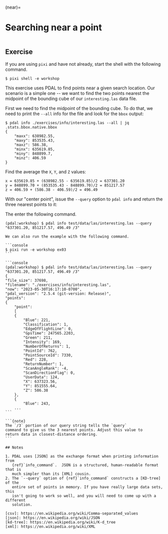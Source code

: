 (near)=

# Searching near a point

```{index} nearest, nearby, query, search
```

## Exercise

If you are using `pixi` and have not already, start the shell with the following command.

```console
$ pixi shell -e workshop
```

This exercise uses PDAL to find points near a given search location. Our
scenario is a simple one -- we want to find the two points nearest the midpoint
of the bounding cube of our `interesting.las` data file.

First we need to find the midpoint of the bounding cube. To do that, we need to
print the `--all` info for the file and look for the `bbox` output:

```console
$ pdal info ./exercises/info/interesting.las --all | jq .stats.bbox.native.bbox
{
    "maxx": 638982.55,
    "maxy": 853535.43,
    "maxz": 586.38,
    "minx": 635619.85,
    "miny": 848899.7,
    "minz": 406.59
}
```

Find the average the `X`, `Y`, and `Z` values:

```
x = 635619.85 + (638982.55 - 635619.85)/2 = 637301.20
y = 848899.70 + (853535.43 - 848899.70)/2 = 851217.57
z = 406.59 + (586.38 - 406.59)/2 = 496.49
```

With our "center point", issue the `--query` option to `pdal info`
and return the three nearest points to it:

The enter the following command.

```console
(pdal:workshop) $ pdal info test/data/las/interesting.las --query "637301.20, 851217.57, 496.49 /3"
```

````{note}
We can also run the example with the following command.

```console
$ pixi run -e workshop ex03
```

```console
(pdal:workshop) $ pdal info test/data/las/interesting.las --query "637301.20, 851217.57, 496.49 /3"
{
"file_size": 37698,
"filename": "./exercises/info/interesting.las",
"now": "2023-05-30T16:17:10-0700",
"pdal_version": "2.5.4 (git-version: Release)",
"points":
{
    "point":
    [
    {
        "Blue": 221,
        "Classification": 1,
        "EdgeOfFlightLine": 0,
        "GpsTime": 247565.2203,
        "Green": 211,
        "Intensity": 169,
        "NumberOfReturns": 1,
        "PointId": 762,
        "PointSourceId": 7330,
        "Red": 228,
        "ReturnNumber": 1,
        "ScanAngleRank": -4,
        "ScanDirectionFlag": 0,
        "UserData": 124,
        "X": 637323.56,
        "Y": 851555.64,
        "Z": 586.38
    },
    {
        "Blue": 243,
    ...
```

```{note}
The `/3` portion of our query string tells the `query`
command to give us the 3 nearest points. Adjust this value to
return data in closest-distance ordering.
```

## Notes

1. PDAL uses [JSON] as the exchange format when printing information from
   {ref}`info_command`.  JSON is a structured, human-readable format that is
   much simpler than its [XML] cousin.
2. The `--query` option of {ref}`info_command` constructs a [KD-tree] of the
   entire set of points in memory. If you have really large data sets, this
   isn't going to work so well, and you will need to come up with a different
   solution.

[csv]: https://en.wikipedia.org/wiki/Comma-separated_values
[json]: https://en.wikipedia.org/wiki/JSON
[kd-tree]: https://en.wikipedia.org/wiki/K-d_tree
[xml]: https://en.wikipedia.org/wiki/XML
